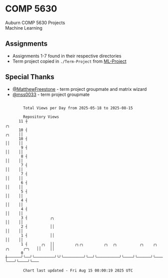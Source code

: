 # COMP 5630
Auburn COMP 5630 Projects  
Machine Learning

## Assignments
- Assignments 1-7 found in their respective directories
- Term project copied in `./Term-Project` from [ML-Project](https://github.com/wumphlett/ML-Project)

## Special Thanks
- [@MatthewFreestone](https://github.com/MatthewFreestone) - term project groupmate and matrix wizard
- [@mss0033](https://github.com/mss0033) - term project groupmate

```

        Total Views per Day from 2025-05-18 to 2025-08-15

        Repository Views
      11 ┼                                                                                    ╭╮
      10 ┤                                                                              ╭╮    ││
      10 ┤                                                                              ││    ││
       9 ┤                                                                              ││    ││
       8 ┤                                                                              ││    ││
       7 ┤                                                                              ││    ││
       7 ┤                                                                              ││    ││
       6 ┤                                                                              ││    ││
       5 ┤                                                                              ││    ││
       4 ┤                                                                              ││    ││
       4 ┤                                                                              ││    ││
       3 ┤          ╭╮                                                                  ││    ││
       2 ┤          ││                                                                  ││    ││
       1 ┤          ││                                                                  ││    ││
       1 ┤      ╭╮  ││         ╭╮╭╮         ╭╮  ╭╮          ╭╮    ╭╮      ╭╮      ╭─╮   ││    ││
       0 ┼──────╯╰──╯╰─────────╯╰╯╰─────────╯╰──╯╰──────────╯╰────╯╰──────╯╰──────╯ ╰───╯╰────╯╰───

        Chart last updated - Fri Aug 15 00:00:19 2025 UTC
        
```
